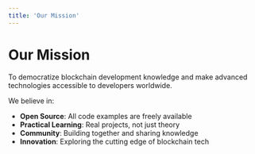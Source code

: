 ```yaml
---
title: 'Our Mission'
---
```


# Our Mission

To democratize blockchain development knowledge and make advanced technologies accessible to developers worldwide.

We believe in:
- **Open Source**: All code examples are freely available
- **Practical Learning**: Real projects, not just theory  
- **Community**: Building together and sharing knowledge
- **Innovation**: Exploring the cutting edge of blockchain tech
